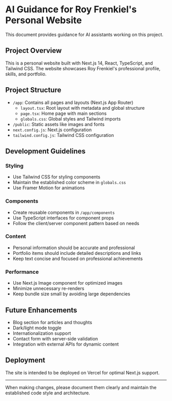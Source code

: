 # AI Guidance for Roy Frenkiel's Personal Website

This document provides guidance for AI assistants working on this project.

## Project Overview

This is a personal website built with Next.js 14, React, TypeScript, and Tailwind CSS. The website showcases Roy Frenkiel's professional profile, skills, and portfolio.

## Project Structure

- `/app`: Contains all pages and layouts (Next.js App Router)
  - `layout.tsx`: Root layout with metadata and global structure
  - `page.tsx`: Home page with main sections
  - `globals.css`: Global styles and Tailwind imports
- `/public`: Static assets like images and fonts
- `next.config.js`: Next.js configuration
- `tailwind.config.js`: Tailwind CSS configuration

## Development Guidelines

### Styling
- Use Tailwind CSS for styling components
- Maintain the established color scheme in `globals.css`
- Use Framer Motion for animations

### Components
- Create reusable components in `/app/components`
- Use TypeScript interfaces for component props
- Follow the client/server component pattern based on needs

### Content
- Personal information should be accurate and professional
- Portfolio items should include detailed descriptions and links
- Keep text concise and focused on professional achievements

### Performance
- Use Next.js Image component for optimized images
- Minimize unnecessary re-renders
- Keep bundle size small by avoiding large dependencies

## Future Enhancements

- Blog section for articles and thoughts
- Dark/light mode toggle
- Internationalization support
- Contact form with server-side validation
- Integration with external APIs for dynamic content

## Deployment

The site is intended to be deployed on Vercel for optimal Next.js support.

---

When making changes, please document them clearly and maintain the established code style and architecture.
